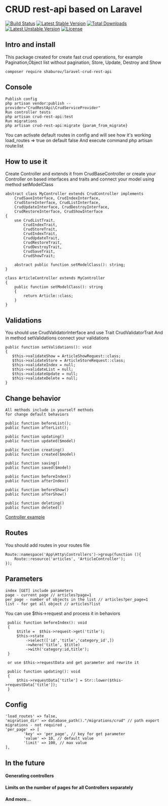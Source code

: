 # CRUD rest-api based on Laravel

[![Build Status](https://travis-ci.com/ishaburov/crud-rest-api.svg?branch=master)](https://travis-ci.com/ishaburov/crud-rest-api)
[![Latest Stable Version](https://poser.pugx.org/shaburov/laravel-crud-rest-api/v)](//packagist.org/packages/shaburov/laravel-crud-rest-api)
[![Total Downloads](https://poser.pugx.org/shaburov/laravel-crud-rest-api/downloads)](//packagist.org/packages/shaburov/laravel-crud-rest-api)
[![Latest Unstable Version](https://poser.pugx.org/shaburov/laravel-crud-rest-api/v/unstable)](//packagist.org/packages/shaburov/laravel-crud-rest-api)
[![License](https://poser.pugx.org/shaburov/laravel-crud-rest-api/license)](//packagist.org/packages/shaburov/laravel-crud-rest-api)

## Intro and install

 This package created for create fast crud operations, 
 for example Pagination,Object list without pagination, Store, Update, Destroy and Show

    composer require shaburov/laravel-crud-rest-api
   
## Console

    Publish config 
    php artisan vendor:publish --provider="CrudRestApi\CrudServiceProvider"
    Run controller tests
    php artisan crud-rest-api:test
    Run migrations
    php artisan crud-rest-api:migrate {param_from_migrate}

You can activate default routes in config and will see how it's working
load_routes => true on default false
And execute command php artisan route:list

## How to use it

 Create Controller and extends it from CrudBaseController 
    or create your Controller on based interfaces and traits
    and connect your model using method setModelClass   



    abstract class MyController extends CrudController implements
        CrudSaveInterface, CrudIndexInterface,
        CrudStoreInterface, CrudListInterface,
        CrudUpdateInterface, CrudDestroyInterface,
        CrudRestoreInterface, CrudShowInterface
    {
        use CrudListTrait,
            CrudIndexTrait,
            CrudStoreTrait,
            CrudIndexTrait,
            CrudUpdateTrait,
            CrudRestoreTrait,
            CrudDestroyTrait,
            CrudSaveTrait,
            CrudShowTrait;

        abstract public function setModelClass(): string;
    }

    class ArticleController extends MyController
    {
        public function setModelClass(): string
        {
            return Article::class;
        }
    }

## Validations

You should use CrudValidatorInterface and use Trait CrudValidatorTrait
    And in method setValidations connect your validations     
    
    public function setValidations(): void
    {
       $this->validateShow = ArticleShowRequest::class;
       $this->validateStore = ArticleStoreRequest::class;
       $this->validateIndex = null;
       $this->validateList = null;
       $this->validateUpdate = null;
       $this->validateDelete = null;
    }

## Change behavior

    All methods include in yourself methods 
    for change default behaviors
    
    public function beforeList();
    public function afterList();
    
    public function updating()
    public function updated($model)

    public function creating()
    public function created($model)

    public function saving()
    public function saved($model)

    public function beforeIndex()
    public function afterIndex()

    public function beforeShow()
    public function afterShow()
    
    public function deleting()
    public function deleted()
   
   <a href="https://github.com/ishaburov/crud-rest-api/blob/master/src/CrudRestApi/Http/Controllers/ArticleController.php" target="_blank">Controller example</a>

## Routes

You should add routes in your routes file

    Route::namespace('App\Http\Controllers')->group(function (){
        Route::resource('articles', 'ArticleController');
    });

## Parameters

    index [GET] include parameters 
    page - current page // articles?page=1
    per_page - number of objects in the list // articles?per_page=1
    list - for get all object // articles?list    

 You can use $this->request and process it in behaviors

     public function beforeIndex(): void
     {
         $title =  $this->request->get('title');
         $this->state
             ->select(['id','title','category_id',])
             ->where('title', $title)
             ->with('category:id,title');       
     }   
 
     or use $this->requestData and get parameter and rewrite it

     public function updating(): void
     {
         $this->requestData['title'] = Str::lower($this->requestData['title']);
     }   

## Config 
 
    'load_routes' => false,
    'migration_dir' => database_path()."/migrations/crud" // path export migrations - not required ,
    'per_page' => [
            'key' => 'per_page', // key for get parameter
            'value' => 10, // default value
            'limit' => 100, // max value
    ],   
    
## In the future

#### Generating controllers
#### Limits on the number of pages for all Controllers separately
#### And more...
    


  
